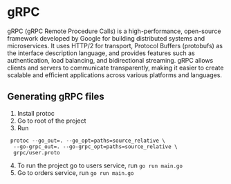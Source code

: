 # gRPC
gRPC (gRPC Remote Procedure Calls) is a high-performance, open-source framework developed by Google for building distributed systems and microservices. It uses HTTP/2 for transport, Protocol Buffers (protobufs) as the interface description language, and provides features such as authentication, load balancing, and bidirectional streaming. gRPC allows clients and servers to communicate transparently, making it easier to create scalable and efficient applications across various platforms and languages.

## Generating gRPC files
1. Install protoc
2. Go to root of the project
3. Run
  ```
   protoc --go_out=. --go_opt=paths=source_relative \
    --go-grpc_out=. --go-grpc_opt=paths=source_relative \
    grpc/user.proto
   ```
4. To run the project go to users service, run ```go run main.go```
5. Go to orders service, run ```go run main.go```
   
